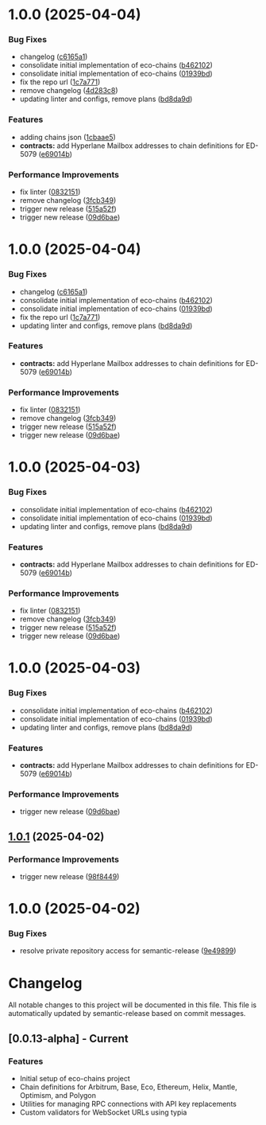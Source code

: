 # 1.0.0 (2025-04-04)


### Bug Fixes

* changelog ([c6165a1](https://github.com/eco/eco-chains/commit/c6165a1e93890b81cab1c5bd1bba57acc212af87))
* consolidate initial implementation of eco-chains ([b462102](https://github.com/eco/eco-chains/commit/b462102c3140ea617ef6db250a27eff4d6b98e60))
* consolidate initial implementation of eco-chains ([01939bd](https://github.com/eco/eco-chains/commit/01939bdf9872e4582697881261076172a38371ea))
* fix the repo url ([1c7a771](https://github.com/eco/eco-chains/commit/1c7a771a38df977f4b7abb2fb9d6ee4c16dba764))
* remove changelog ([4d283c8](https://github.com/eco/eco-chains/commit/4d283c82e041cdee2e8439c703e2ea1abb0feca1))
* updating linter and configs, remove plans ([bd8da9d](https://github.com/eco/eco-chains/commit/bd8da9dd288652d4ef9a45fc05c30c9017e6df03))


### Features

* adding chains json ([1cbaae5](https://github.com/eco/eco-chains/commit/1cbaae58288d636107adf7e69f1694e8bc7a54cd))
* **contracts:** add Hyperlane Mailbox addresses to chain definitions for ED-5079 ([e69014b](https://github.com/eco/eco-chains/commit/e69014ba5b9e7e8210dbf4698d6fbebce8c46c2a))


### Performance Improvements

* fix linter ([0832151](https://github.com/eco/eco-chains/commit/0832151ef92dbb53204192b9ea8ed278caf335e2))
* remove changelog ([3fcb349](https://github.com/eco/eco-chains/commit/3fcb349acb9906c75206509928bb4af5854f4324))
* trigger new release ([515a52f](https://github.com/eco/eco-chains/commit/515a52ff4ddb080f7731186f507959786de04251))
* trigger new release ([09d6bae](https://github.com/eco/eco-chains/commit/09d6baec3037a6bd398c139bd732e89f35cee3cd))

# 1.0.0 (2025-04-04)


### Bug Fixes

* changelog ([c6165a1](https://github.com/eco/eco-chains/commit/c6165a1e93890b81cab1c5bd1bba57acc212af87))
* consolidate initial implementation of eco-chains ([b462102](https://github.com/eco/eco-chains/commit/b462102c3140ea617ef6db250a27eff4d6b98e60))
* consolidate initial implementation of eco-chains ([01939bd](https://github.com/eco/eco-chains/commit/01939bdf9872e4582697881261076172a38371ea))
* fix the repo url ([1c7a771](https://github.com/eco/eco-chains/commit/1c7a771a38df977f4b7abb2fb9d6ee4c16dba764))
* updating linter and configs, remove plans ([bd8da9d](https://github.com/eco/eco-chains/commit/bd8da9dd288652d4ef9a45fc05c30c9017e6df03))


### Features

* **contracts:** add Hyperlane Mailbox addresses to chain definitions for ED-5079 ([e69014b](https://github.com/eco/eco-chains/commit/e69014ba5b9e7e8210dbf4698d6fbebce8c46c2a))


### Performance Improvements

* fix linter ([0832151](https://github.com/eco/eco-chains/commit/0832151ef92dbb53204192b9ea8ed278caf335e2))
* remove changelog ([3fcb349](https://github.com/eco/eco-chains/commit/3fcb349acb9906c75206509928bb4af5854f4324))
* trigger new release ([515a52f](https://github.com/eco/eco-chains/commit/515a52ff4ddb080f7731186f507959786de04251))
* trigger new release ([09d6bae](https://github.com/eco/eco-chains/commit/09d6baec3037a6bd398c139bd732e89f35cee3cd))

# 1.0.0 (2025-04-03)

### Bug Fixes

- consolidate initial implementation of eco-chains ([b462102](https://github.com/eco/eco-chains/commit/b462102c3140ea617ef6db250a27eff4d6b98e60))
- consolidate initial implementation of eco-chains ([01939bd](https://github.com/eco/eco-chains/commit/01939bdf9872e4582697881261076172a38371ea))
- updating linter and configs, remove plans ([bd8da9d](https://github.com/eco/eco-chains/commit/bd8da9dd288652d4ef9a45fc05c30c9017e6df03))

### Features

- **contracts:** add Hyperlane Mailbox addresses to chain definitions for ED-5079 ([e69014b](https://github.com/eco/eco-chains/commit/e69014ba5b9e7e8210dbf4698d6fbebce8c46c2a))

### Performance Improvements

- fix linter ([0832151](https://github.com/eco/eco-chains/commit/0832151ef92dbb53204192b9ea8ed278caf335e2))
- remove changelog ([3fcb349](https://github.com/eco/eco-chains/commit/3fcb349acb9906c75206509928bb4af5854f4324))
- trigger new release ([515a52f](https://github.com/eco/eco-chains/commit/515a52ff4ddb080f7731186f507959786de04251))
- trigger new release ([09d6bae](https://github.com/eco/eco-chains/commit/09d6baec3037a6bd398c139bd732e89f35cee3cd))

# 1.0.0 (2025-04-03)

### Bug Fixes

- consolidate initial implementation of eco-chains ([b462102](https://github.com/eco/eco-chains/commit/b462102c3140ea617ef6db250a27eff4d6b98e60))
- consolidate initial implementation of eco-chains ([01939bd](https://github.com/eco/eco-chains/commit/01939bdf9872e4582697881261076172a38371ea))
- updating linter and configs, remove plans ([bd8da9d](https://github.com/eco/eco-chains/commit/bd8da9dd288652d4ef9a45fc05c30c9017e6df03))

### Features

- **contracts:** add Hyperlane Mailbox addresses to chain definitions for ED-5079 ([e69014b](https://github.com/eco/eco-chains/commit/e69014ba5b9e7e8210dbf4698d6fbebce8c46c2a))

### Performance Improvements

- trigger new release ([09d6bae](https://github.com/eco/eco-chains/commit/09d6baec3037a6bd398c139bd732e89f35cee3cd))

## [1.0.1](https://github.com/eco/eco-chains/compare/v1.0.0...v1.0.1) (2025-04-02)

### Performance Improvements

- trigger new release ([98f8449](https://github.com/eco/eco-chains/commit/98f84492da67e2497fb626dc90044f222aedc5f0))

# 1.0.0 (2025-04-02)

### Bug Fixes

- resolve private repository access for semantic-release ([9e49899](https://github.com/eco/eco-chains/commit/9e49899d15cf9cec8c43ddc8e916feaf396e8ec8))

# Changelog

All notable changes to this project will be documented in this file. This file is automatically updated by semantic-release based on commit messages.

## [0.0.13-alpha] - Current

### Features

- Initial setup of eco-chains project
- Chain definitions for Arbitrum, Base, Eco, Ethereum, Helix, Mantle, Optimism, and Polygon
- Utilities for managing RPC connections with API key replacements
- Custom validators for WebSocket URLs using typia
